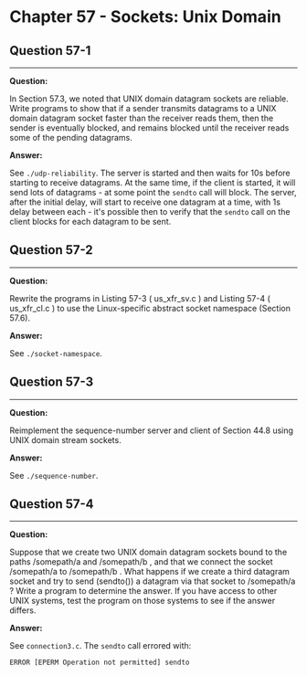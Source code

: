 # Chapter 57 - Sockets: Unix Domain

## Question 57-1

---

**Question:**

In Section 57.3, we noted that UNIX domain datagram sockets are reliable. Write
programs to show that if a sender transmits datagrams to a UNIX domain
datagram socket faster than the receiver reads them, then the sender is eventually
blocked, and remains blocked until the receiver reads some of the pending
datagrams.

**Answer:**

See `./udp-reliability`.
The server is started and then waits for 10s before starting to receive datagrams. At the same time,
if the client is started, it will send lots of datagrams - at some point the `sendto` call will block.
The server, after the initial delay, will start to receive one datagram at a time,
with 1s delay between each - it's possible then to verify that the `sendto` call on the client blocks for each
datagram to be sent.

## Question 57-2

---

**Question:**

Rewrite the programs in Listing 57-3 ( us_xfr_sv.c ) and Listing 57-4 ( us_xfr_cl.c ) to
use the Linux-specific abstract socket namespace (Section 57.6).

**Answer:**

See `./socket-namespace`.

## Question 57-3

---

**Question:**

Reimplement the sequence-number server and client of Section 44.8 using UNIX
domain stream sockets.

**Answer:**

See `./sequence-number`.

## Question 57-4

---

**Question:**

Suppose that we create two UNIX domain datagram sockets bound to the paths
/somepath/a and /somepath/b , and that we connect the socket /somepath/a to /somepath/b .
What happens if we create a third datagram socket and try to send (sendto()) a
datagram via that socket to /somepath/a ? Write a program to determine the answer.
If you have access to other UNIX systems, test the program on those systems to see
if the answer differs.

**Answer:**

See `connection3.c`. The `sendto` call errored with:
```
ERROR [EPERM Operation not permitted] sendto
```
